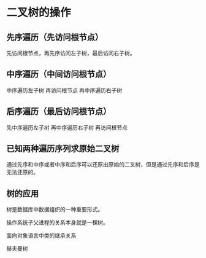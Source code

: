 # 二叉树的操作 #

## 先序遍历（先访问根节点） ##

先访问根节点，再先序访问左子树，最后访问右子树。

## 中序遍历（中间访问根节点） ##

中序遍历左子树
再访问根节点
再中序遍历右子树

## 后序遍历（最后访问根节点） ##

先中序遍历左子树
再中序遍历右子树
再访问根节点

## 已知两种遍历序列求原始二叉树 ##

通过先序和中序或者中序和后序可以还原出原始的二叉树，但是通过先序和后序是无法还原的。

## 树的应用 ##

树是数据库中数据组织的一种重要形式。

操作系统子父进程的关系本身就是一棵树。

面向对象语言中类的继承关系

赫夫曼树